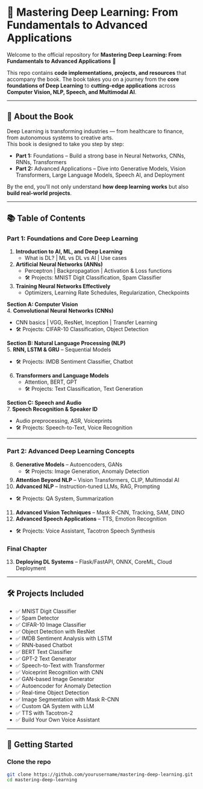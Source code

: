# 📘 Mastering Deep Learning: From Fundamentals to Advanced Applications

Welcome to the official repository for **Mastering Deep Learning: From Fundamentals to Advanced Applications** 🚀  

This repo contains **code implementations, projects, and resources** that accompany the book. The book takes you on a journey from the **core foundations of Deep Learning** to **cutting-edge applications** across **Computer Vision, NLP, Speech, and Multimodal AI**.

---

## 📖 About the Book
Deep Learning is transforming industries — from healthcare to finance, from autonomous systems to creative arts.  
This book is designed to take you step by step:  

- **Part 1:** Foundations – Build a strong base in Neural Networks, CNNs, RNNs, Transformers  
- **Part 2:** Advanced Applications – Dive into Generative Models, Vision Transformers, Large Language Models, Speech AI, and Deployment  

By the end, you’ll not only understand **how deep learning works** but also **build real-world projects**.

---

## 📚 Table of Contents

### Part 1: Foundations and Core Deep Learning
1. **Introduction to AI, ML, and Deep Learning**  
   - What is DL? | ML vs DL vs AI | Use cases  
2. **Artificial Neural Networks (ANNs)**  
   - Perceptron | Backpropagation | Activation & Loss functions  
   - 🛠 Projects: MNIST Digit Classification, Spam Classifier  
3. **Training Neural Networks Effectively**  
   - Optimizers, Learning Rate Schedules, Regularization, Checkpoints  

**Section A: Computer Vision**  
4. **Convolutional Neural Networks (CNNs)**  
   - CNN basics | VGG, ResNet, Inception | Transfer Learning  
   - 🛠 Projects: CIFAR-10 Classification, Object Detection  

**Section B: Natural Language Processing (NLP)**  
5. **RNN, LSTM & GRU** – Sequential Models  
   - 🛠 Projects: IMDB Sentiment Classifier, Chatbot  
6. **Transformers and Language Models**  
   - Attention, BERT, GPT  
   - 🛠 Projects: Text Classification, Text Generation  

**Section C: Speech and Audio**  
7. **Speech Recognition & Speaker ID**  
   - Audio preprocessing, ASR, Voiceprints  
   - 🛠 Projects: Speech-to-Text, Voice Recognition  

---

### Part 2: Advanced Deep Learning Concepts
8. **Generative Models** – Autoencoders, GANs  
   - 🛠 Projects: Image Generation, Anomaly Detection  
9. **Attention Beyond NLP** – Vision Transformers, CLIP, Multimodal AI  
10. **Advanced NLP** – Instruction-tuned LLMs, RAG, Prompting  
   - 🛠 Projects: QA System, Summarization  
11. **Advanced Vision Techniques** – Mask R-CNN, Tracking, SAM, DINO  
12. **Advanced Speech Applications** – TTS, Emotion Recognition  
   - 🛠 Projects: Voice Assistant, Tacotron Speech Synthesis  

### Final Chapter  
13. **Deploying DL Systems** – Flask/FastAPI, ONNX, CoreML, Cloud Deployment  

---

## 🛠 Projects Included
- ✅ MNIST Digit Classifier  
- ✅ Spam Detector  
- ✅ CIFAR-10 Image Classifier  
- ✅ Object Detection with ResNet  
- ✅ IMDB Sentiment Analysis with LSTM  
- ✅ RNN-based Chatbot  
- ✅ BERT Text Classifier  
- ✅ GPT-2 Text Generator  
- ✅ Speech-to-Text with Transformer  
- ✅ Voiceprint Recognition with CNN  
- ✅ GAN-based Image Generator  
- ✅ Autoencoder for Anomaly Detection  
- ✅ Real-time Object Detection  
- ✅ Image Segmentation with Mask R-CNN  
- ✅ Custom QA System with LLM  
- ✅ TTS with Tacotron-2  
- ✅ Build Your Own Voice Assistant  

---

## 🚀 Getting Started

### Clone the repo
```bash
git clone https://github.com/yourusername/mastering-deep-learning.git
cd mastering-deep-learning
